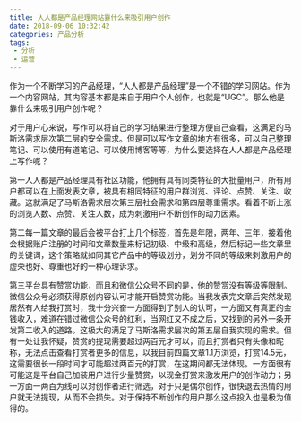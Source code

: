 ```yaml
---
title: 人人都是产品经理网站靠什么来吸引用户创作
date: 2018-09-06 10:32:42
categories: 产品分析
tags: 
 - 分析
 - 运营
---
```


作为一个不断学习的产品经理，“人人都是产品经理”是一个不错的学习网站。作为一个内容网站，其内容基本都是来自于用户个人创作，也就是“UGC”。那么他是靠什么来吸引用户创作呢？

对于用户心来说，写作可以将自己的学习结果进行整理方便自己查看，这满足的马斯洛需求层次第二层的安全需求。但是可以写作文章的地方有很多，可以自己整理笔记、可以使用有道笔记、可以使用博客等等，为什么要选择在人人都是产品经理上写作呢？

第一人人都是产品经理具有社区功能，他拥有具有同类特征的大批量用户，所有用户都可以在上面发表文章，被具有相同特征的用户群浏览、评论、点赞、关注、收藏。这就满足了马斯洛需求层次第三层社会需求和第四层尊重需求。看着不断上涨的浏览人数、点赞、关注人数，成为刺激用户不断创作的动力因素。

第二每一篇文章的最后会被平台打上几个标签，首先是年限，两年、三年，接着他会根据账户注册的时间和文章数量来标记初级、中级和高级，然后标记一些文章里的关键词，这个策略就如同其它产品中的等级划分，划分不同的等级来刺激用户的虚荣也好、尊重也好的一种心理诉求。

第三平台具有赞赏功能，而且和微信公众号不同的是，他的赞赏没有等级等限制。微信公众号必须获得原创内容认可才能开启赞赏功能。当我发表完文章后突然发现居然有人给我打赏时，我十分兴奋一方面得到了别人的认可，一方面又有真正的金钱收入，难道在错过微信公众号的红利，当网红又不成之后，又找到的另外一条开发第二收入的道路。这极大的满足了马斯洛需求层次的第五层自我实现的需求。但有一处让我怀疑，赞赏的提现需要超过两百元才可以，而且打赏者只有头像和昵称，无法点击查看打赏者更多的信息，以我目前四篇文章1.1万浏览，打赏14.5元，这需要很长一段时间才可能超过两百元的打赏，在这期间都无法体现。一方面很有可能这是平台自己加装用户进行少量赞赏，以现金打赏来激发用户的创作动力；另一方面一两百为线可以对创作者进行筛选，对于只是偶尔创作，很快退去热情的用户就无法提现，从而不会损失。对于保持不断创作的用户那么这点投入也是极为值得的。

